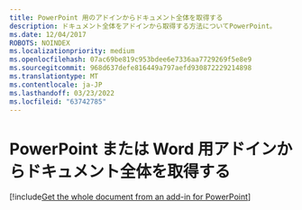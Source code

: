 ```yaml
---
title: PowerPoint 用のアドインからドキュメント全体を取得する
description: ドキュメント全体をアドインから取得する方法についてPowerPoint。
ms.date: 12/04/2017
ROBOTS: NOINDEX
ms.localizationpriority: medium
ms.openlocfilehash: 07ac69be819c953bdee6e7336aa7729269f5e8e9
ms.sourcegitcommit: 968d637defe816449a797aefd930872229214898
ms.translationtype: MT
ms.contentlocale: ja-JP
ms.lasthandoff: 03/23/2022
ms.locfileid: "63742785"
---
```

# <a name="get-the-whole-document-from-an-add-in-for-powerpoint-or-word"></a>PowerPoint または Word 用アドインからドキュメント全体を取得する

[!include[Get the whole document from an add-in for PowerPoint](../includes/file-get-the-whole-document-from-an-add-in-for-powerpoint-or-word.md)]
